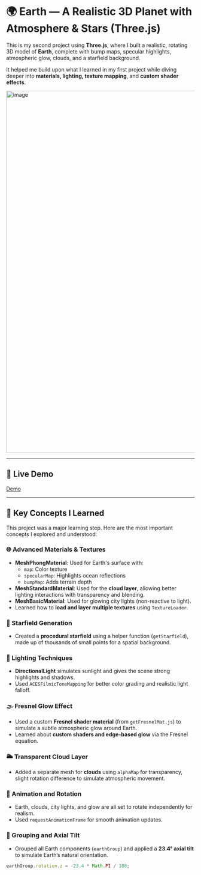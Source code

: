 # 🌍 Earth — A Realistic 3D Planet with Atmosphere & Stars (Three.js)

This is my second project using **Three.js**, where I built a realistic, rotating 3D model of **Earth**, complete with bump maps, specular highlights, atmospheric glow, clouds, and a starfield background.

It helped me build upon what I learned in my first project while diving deeper into **materials, lighting, texture mapping**, and **custom shader effects**.

<img width="1910" height="964" alt="image" src="https://github.com/user-attachments/assets/bff427b0-58da-4453-8a4a-edcf43958651" />


---

## 🚀 Live Demo

[Demo](https://earth01.netlify.app/)

---

## 🧠 Key Concepts I Learned

This project was a major learning step. Here are the most important concepts I explored and understood:

### 🌐 Advanced Materials & Textures
- **MeshPhongMaterial**: Used for Earth's surface with:
  - `map`: Color texture
  - `specularMap`: Highlights ocean reflections
  - `bumpMap`: Adds terrain depth
- **MeshStandardMaterial**: Used for the **cloud layer**, allowing better lighting interactions with transparency and blending.
- **MeshBasicMaterial**: Used for glowing city lights (non-reactive to light).
- Learned how to **load and layer multiple textures** using `TextureLoader`.

### 🌌 Starfield Generation
- Created a **procedural starfield** using a helper function (`getStarfield`), made up of thousands of small points for a spatial background.

### 🔆 Lighting Techniques
- **DirectionalLight** simulates sunlight and gives the scene strong highlights and shadows.
- Used `ACESFilmicToneMapping` for better color grading and realistic light falloff.

### 🌫️ Fresnel Glow Effect
- Used a custom **Fresnel shader material** (from `getFresnelMat.js`) to simulate a subtle atmospheric glow around Earth.
- Learned about **custom shaders and edge-based glow** via the Fresnel equation.

### 🌥️ Transparent Cloud Layer
- Added a separate mesh for **clouds** using `alphaMap` for transparency, slight rotation difference to simulate atmospheric movement.

### 🔄 Animation and Rotation
- Earth, clouds, city lights, and glow are all set to rotate independently for realism.
- Used `requestAnimationFrame` for smooth animation updates.

### 📐 Grouping and Axial Tilt
- Grouped all Earth components (`earthGroup`) and applied a **23.4° axial tilt** to simulate Earth’s natural orientation.

```js
earthGroup.rotation.z = -23.4 * Math.PI / 180;
